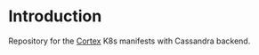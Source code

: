 # Introduction

Repository for the [Cortex](https://github.com/cortexproject/cortex) K8s manifests with Cassandra backend.
